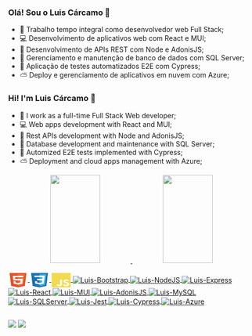 ### Olá! Sou o Luis Cárcamo 👋

- 🔭 Trabalho tempo integral como desenvolvedor web Full Stack;
- 💻 Desenvolvimento de aplicativos web com React e MUI;
- 📨 Desenvolvimento de APIs REST com Node e AdonisJS;
- 🎲 Gerenciamento e manutenção de banco de dados com SQL Server;
- 🤖 Aplicação de testes automatizados E2E com Cypress;
- ⛅ Deploy e gerenciamento de aplicativos em nuvem com Azure;

### Hi! I'm Luis Cárcamo 👋

- 🔭 I work as a full-time Full Stack Web developer;
- 💻 Web apps development with React and MUI;
- 📨 Rest APIs development with Node and AdonisJS;
- 🎲 Database development and maintenance with SQL Server;
- 🤖 Automized E2E tests implemented with Cypress;
- ⛅ Deployment and cloud apps management with Azure;

<div align="center">
  <a href="https://github.com/LuisECL">
  <img height="180em" width="45%" src="https://github-readme-stats.vercel.app/api?username=luisecl&show_icons=true&theme=dark&include_all_commits=true&count_private=true"/>
  <img height="180em" width="45%" src="https://github-readme-stats.vercel.app/api/top-langs/?username=luisecl&layout=compact&langs_count=7&theme=dark"/>
</div>

<div style="display: inline_block"><br>
  <img align="center" alt="Luis-HTML" height="30" width="40" src="https://raw.githubusercontent.com/devicons/devicon/master/icons/html5/html5-original.svg">
  <img align="center" alt="Luis-CSS" height="30" width="40" src="https://raw.githubusercontent.com/devicons/devicon/master/icons/css3/css3-original.svg">
  <img align="center" alt="Luis-JS" height="30" width="40" src="https://raw.githubusercontent.com/devicons/devicon/master/icons/javascript/javascript-plain.svg">
  <img align="center" alt="Luis-Bootstrap" height="30" width="40" src="https://icongr.am/devicon/bootstrap-plain.svg?size=128&color=9407b0">
  <img align="center" alt="Luis-NodeJS" height="30" width="40" src="https://icongr.am/devicon/nodejs-original.svg?size=128&color=currentColor">
  <img align="center" alt="Luis-Express" height="30" width="40" src="https://icongr.am/devicon/express-original.svg?size=128&color=currentColor">
  <img align="center" alt="Luis-React" height="30" width="40" src="https://cdn.jsdelivr.net/gh/devicons/devicon/icons/react/react-original.svg">
  <img align="center" alt="Luis-MUI" height="30" width="30" src="https://cdn.worldvectorlogo.com/logos/material-ui-1.svg">
  <img align="center" alt="Luis-AdonisJS" height="30" width="40" src="https://cdn.jsdelivr.net/gh/devicons/devicon/icons/adonisjs/adonisjs-original.svg">
  <img align="center" alt="Luis-MySQL" height="30" width="40" src="https://icongr.am/devicon/mysql-original-wordmark.svg?size=128&color=currentColor">
  <img align="center" alt="Luis-SQLServer" height="30" width="40" src="https://cdn.jsdelivr.net/gh/devicons/devicon/icons/microsoftsqlserver/microsoftsqlserver-plain.svg">
  <img align="center" alt="Luis-Jest" height="30" width="40" src="https://cdn.jsdelivr.net/gh/devicons/devicon/icons/jest/jest-plain.svg">
  <img align="center" alt="Luis-Cypress" height="30" width="40" src="https://raw.githubusercontent.com/cypress-io/cypress-icons/e61b554695b28267a1387a839f816c73e7a7e95e/src/logo/cypress-io-logo-round.svg">
  <img align="center" alt="Luis-Azure" height="30" width="40" src="https://cdn.jsdelivr.net/gh/devicons/devicon/icons/azure/azure-original.svg">
</div>

  ##
  
<div>
  <a href = "mailto:lecarcamol@gmail.com"><img src="https://img.shields.io/badge/Gmail-D14836?style=for-the-badge&logo=gmail&logoColor=white" target="_blank"></a>
  <a href="https://www.linkedin.com/in/lecarcamol" target="_blank"><img src="https://img.shields.io/badge/LinkedIn-0077B5?style=for-the-badge&logo=linkedin&logoColor=white" target="_blank"></a>
</div>
    
##
